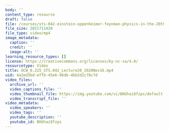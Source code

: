 ```yaml
---
body: ''
content_type: resource
draft: false
file: /courses/sts-042-einstein-oppenheimer-feynman-physics-in-the-20th-century-fall-2020/ocw_8225_sts042_lecture20_2020nov16_360p_16_9.mp4
file_size: 2821711420
file_type: video/mp4
image_metadata:
  caption: ''
  credit: ''
  image-alt: ''
learning_resource_types: []
license: https://creativecommons.org/licenses/by-nc-sa/4.0/
resourcetype: Video
title: OCW_8.225_STS.042_Lecture20_2020Nov16.mp4
uid: 4a2ed3bd-effb-45e6-96db-4bb2d2c78c7d
video_files:
  archive_url: ''
  video_captions_file: ''
  video_thumbnail_file: https://img.youtube.com/vi/BHGhai8fzps/default.jpg
  video_transcript_file: ''
video_metadata:
  video_speakers: ''
  video_tags: ''
  youtube_description: ''
  youtube_id: BHGhai8fzps
---
```

